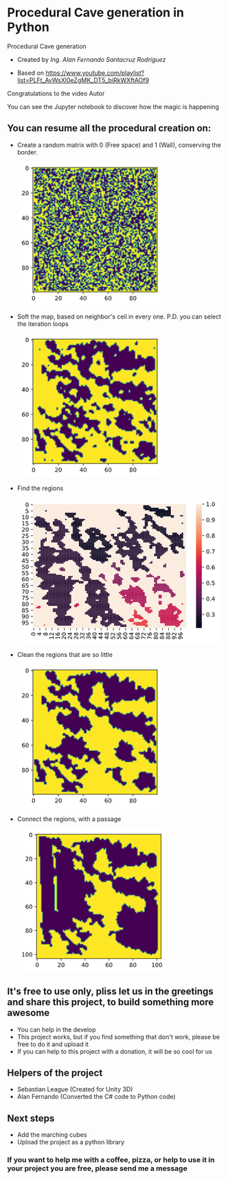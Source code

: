 

# Procedural Cave generation in Python

Procedural Cave generation

* Created by *Ing. Alan Fernando Santacruz Rodríguez*

* Based on https://www.youtube.com/playlist?list=PLFt_AvWsXl0eZgMK_DT5_biRkWXftAOf9

Congratulations to the video Autor

You can see the Jupyter notebook to discover how the magic is happening

##  You can resume all the procedural creation on:

* Create a random matrix with 0 (Free space) and 1 (Wall), conserving the border.

  ![RandomMatrix](RandomMatrix.png)

* Soft the map, based on neighbor's  ceil in every one. P.D. you can select the iteration loops

  ![SoftedMap](SoftedMap.png)

* Find the regions

  ![RegionedMap](RegionedMap.png)

* Clean the regions that are so little

  ![CleannedMap](CleannedMap.png)

* Connect the regions, with a passage

  ![ConnectedMap](ConnectedMap.png)

## It's free to use only, pliss let us in the greetings and share this project, to build something more awesome

* You can help in the develop
* This project works, but if you find something that don't work, please be free to do it and upload it
* If you can help to this project with a donation, it will be so cool for us

## Helpers of the project

* Sebastian League (Created for Unity 3D)
* Alan Fernando (Converted the C# code to Python code)

## Next steps

* Add the marching cubes 
* Upload the project as a python library

### If you want to help me with a coffee, pizza, or help to use it in your project you are free, please send me a message












